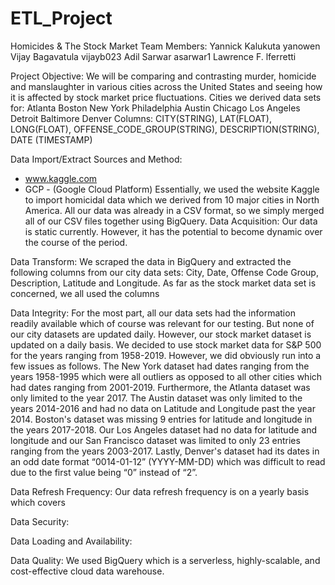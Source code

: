 # ETL_Project
Homicides & The Stock Market
Team Members:
Yannick Kalukuta
yanowen
Vijay Bagavatula
vijayb023
Adil Sarwar
asarwar1
Lawrence F.
lferretti
 
Project Objective: We will be comparing and contrasting murder, homicide and manslaughter in various cities across the United States and seeing how it is affected by stock market price fluctuations. 
Cities we derived data sets for: 
Atlanta
Boston
New York
Philadelphia
Austin
Chicago
Los Angeles
Detroit
Baltimore
Denver
Columns: CITY(STRING), LAT(FLOAT), LONG(FLOAT), OFFENSE_CODE_GROUP(STRING), DESCRIPTION(STRING), DATE (TIMESTAMP)

Data Import/Extract Sources and Method: 
-	www.kaggle.com
-	GCP - (Google Cloud Platform)
Essentially, we used the website Kaggle to import homicidal data which we derived from 10 major cities in North America. All our data was already in a CSV format, so we simply merged all of our CSV files together using BigQuery. 
Data Acquisition: Our data is static currently. However, it has the potential to become dynamic over the course of the period.

Data Transform: We scraped the data in BigQuery and extracted the following columns from our city data sets: City, Date, Offense Code Group, Description, Latitude and Longitude. As far as the stock market data set is concerned, we all used the columns 

Data Integrity: For the most part, all our data sets had the information readily available which of course was relevant for our testing. But none of our city datasets are updated daily. However, our stock market dataset is updated on a daily basis. We decided to use stock market data for S&P 500 for the years ranging from 1958-2019. However, we did obviously run into a few issues as follows. The New York dataset had dates ranging from the years 1958-1995 which were all outliers as opposed to all other cities which had dates ranging from 2001-2019. Furthermore, the Atlanta dataset was only limited to the year 2017. The Austin dataset was only limited to the years 2014-2016 and had no data on Latitude and Longitude past the year 2014. Boston's dataset was missing 9 entries for latitude and longitude in the years 2017-2018. Our Los Angeles dataset had no data for latitude and longitude and our San Francisco dataset was limited to only 23 entries ranging from the years 2003-2017. Lastly, Denver's dataset had its dates in an odd date format “0014-01-12” (YYYY-MM-DD) which was difficult to read due to the first value being “0” instead of “2”. 

Data Refresh Frequency: Our data refresh frequency is on a yearly basis which covers 

Data Security: 

Data Loading and Availability: 

Data Quality: We used BigQuery which is a serverless, highly-scalable, and cost-effective cloud data warehouse. 


